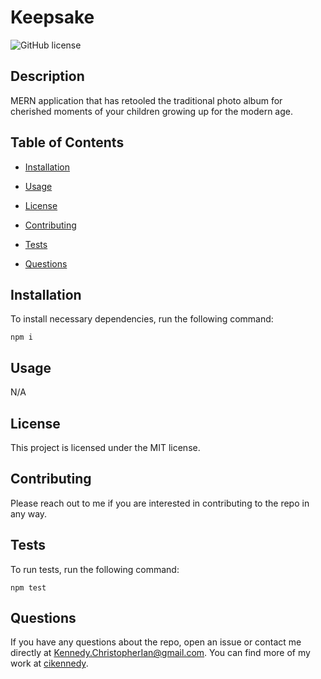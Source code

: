 # Keepsake
![GitHub license](https://img.shields.io/badge/license-MIT-blue.svg)

## Description

MERN application that has retooled the traditional photo album for cherished moments of your children growing up for the modern age.

## Table of Contents 

* [Installation](#installation)

* [Usage](#usage)

* [License](#license)

* [Contributing](#contributing)

* [Tests](#tests)

* [Questions](#questions)

## Installation

To install necessary dependencies, run the following command:

```
npm i
```

## Usage

N/A

## License

This project is licensed under the MIT license.
  
## Contributing

Please reach out to me if you are interested in contributing to the repo in any way. 

## Tests

To run tests, run the following command:

```
npm test
```

## Questions

If you have any questions about the repo, open an issue or contact me directly at Kennedy.ChristopherIan@gmail.com. You can find more of my work at [cikennedy](https://github.com/cikennedy/).

